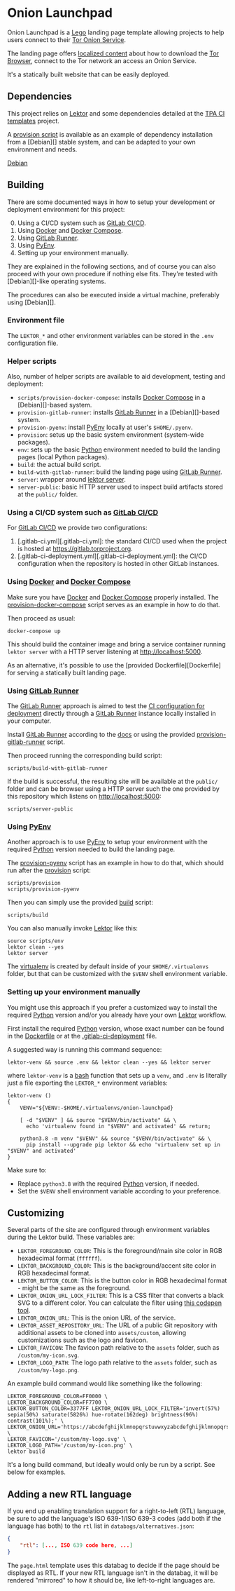 # Onion Launchpad

Onion Launchpad is a [Lego][] landing page template allowing projects to help
users connect to their [Tor Onion Service][].

The landing page offers [localized content][] about how to download the [Tor
Browser][], connect to the Tor network an access an Onion Service.

It's a statically built website that can be easily deployed.

[Lego]: https://gitlab.torproject.org/tpo/web/lego
[Tor Onion Service]: https://community.torproject.org/onion-services/
[localized content]: https://gitlab.torproject.org/tpo/community/l10n/-/wikis/Localization-for-developers
[Tor Browser]: https://tb-manual.torproject.org/

## Dependencies

This project relies on [Lektor](https://www.getlektor.com/)
and some dependencies detailed at the
[TPA CI templates](https://gitlab.torproject.org/tpo/tpa/ci-templates) project.

A [provision script](scripts/provision) is available as an example of dependency
installation from a [Debian][] stable system, and can be adapted to your own environment
and needs.

[Debian](https://www.debian.org)

## Building

There are some documented ways in how to setup your development or deployment
environment for this project:

0. Using a CI/CD system such as [GitLab CI/CD][].
1. Using [Docker][] and [Docker Compose][].
2. Using [GitLab Runner][].
3. Using [PyEnv][].
4. Setting up your environment manually.

They are explained in the following sections, and of course you can also proceed
with your own procedure if nothing else fits. They're tested with [Debian][]-like
operating systems.

The procedures can also be executed inside a virtual machine, preferably using
[Debian][].

[GitLab CI/CD]: https://docs.gitlab.com/ee/ci/

### Environment file

The `LEKTOR_*` and other environment variables can be stored in the `.env`
configuration file.

### Helper scripts

Also, number of helper scripts are available to aid development, testing and deployment:

* `scripts/provision-docker-compose`: installs [Docker Compose][] in a [Debian][]-based
  system.
* `provision-gitlab-runner`: installs [GitLab Runner][] in a [Debian][]-based system.
* `provision-pyenv`: install [PyEnv][] locally at user's `$HOME/.pyenv`.
* `provision`: setus up the basic system environment (system-wide packages).
* `env`: sets up the basic [Python][] environment needed to build the landing pages
  (local Python packages).
* `build`: the actual build script.
* `build-with-gitlab-runner`: build the landing page using [GitLab Runner][].
* `server`: wrapper around [lektor server](https://www.getlektor.com/docs/cli/server/).
* `server-public`: basic HTTP server used to inspect build artifacts stored at
  the `public/` folder.

[Python]: https://www.python.org

### Using a CI/CD system such as [GitLab CI/CD][]

For [GitLab CI/CD][] we provide two configurations:

1. [.gitlab-ci.yml][.gitlab-ci.yml]: the standard CI/CD used when the project
   is hosted at https://gitlab.torproject.org.
2. [.gitlab-ci-deployment.yml][.gitlab-ci-deployment.yml]: the CI/CD configuration
   when the repository is hosted in other GitLab instances.

### Using [Docker][] and [Docker Compose][]

Make sure you have [Docker][] and [Docker Compose][] properly installed.
The [provision-docker-compose](scripts/provision-docker-compose) script serves
as an example in how to do that.

Then proceed as usual:

    docker-compose up

This should build the container image and bring a service container running
`lektor server` with a HTTP server listening at [http://localhost:5000][].

As an alternative, it's possible to use the [provided Dockerfile][Dockerfile]
for serving a statically built landing page.

[Docker]: https://docs.docker.com
[Docker Compose]: https://docs.docker.com/compose
[http://localhost:5000]: http://localhost:5000

### Using [GitLab Runner][]

The [GitLab Runner][] approach is aimed to test the [CI configuration for
deployment](.gitlab-ci-deployment.yml) directly through a [GitLab Runner][]
instance locally installed in your computer.

Install [GitLab Runner][] according to the [docs](https://docs.gitlab.com/runner/install/)
or using the provided [provision-gitlab-runner](scripts/provision-gitlab-runner) script.

Then proceed running the corresponding build script:

    scripts/build-with-gitlab-runner

If the build is successful, the resulting site will be available at the `public/` folder
and can be browser using a HTTP server such the one provided by this repository which
listens on [http://localhost:5000][]:

    scripts/server-public

[GitLab Runner]: https://docs.gitlab.com/runner

### Using [PyEnv][]

Another approach is to use [PyEnv][] to setup your environment with the required
[Python][] version needed to build the landing page.

The [provision-pyenv](scripts/provision-pyenv) script has an example in how to
do that, which should run after the [provision](scripts/provision) script:

    scripts/provision
    scripts/provision-pyenv

Then you can simply use the provided [build](scripts/build) script:

    scripts/build

You can also manually invoke [Lektor][] like this:

    source scripts/env
    lektor clean --yes
    lektor server

The [virtualenv][] is created by default inside of your `$HOME/.virtualenvs`
folder, but that can be customized with the `$VENV` shell environment variable.

[PyEnv]: https://github.com/pyenv/pyenv
[virtualenv]: https://docs.python.org/3/library/venv.html

### Setting up your environment manually

You might use this approach if you prefer a customized way to install the
required [Python][] version and/or you already have your own [Lektor][]
workflow.

First install the required [Python][] version, whose exact number can be found
in the [Dockerfile](Dockerfile) or at the [.gitlab-ci-deployment](.gitlab-ci-deployment)
file.

A suggested way is running this command sequence:

    lektor-venv && source .env && lektor clean --yes && lektor server

where `lektor-venv` is a [bash][] function that sets up a `venv`, and `.env` is
literally just a file exporting the `LEKTOR_*` environment variables:


```shell
lektor-venv ()
{
    VENV="${VENV:-$HOME/.virtualenvs/onion-launchpad}

    [ -d "$VENV" ] && source "$VENV/bin/activate" && \
      echo 'virtualenv found in "$VENV" and activated' && return;

    python3.8 -m venv "$VENV" && source "$VENV/bin/activate" && \
      pip install --upgrade pip lektor && echo 'virtualenv set up in "$VENV" and activated'
}
```

Make sure to:

* Replace `python3.8` with the required [Python][] version, if needed.
* Set the `$VENV` shell environment variable according to your preference.

[Lektor]: https://www.getlektor.com
[bash]: https://www.gnu.org/software/bash

## Customizing

Several parts of the site are configured through environment variables during
the Lektor build. These variables are:

- `LEKTOR_FOREGROUND_COLOR`: This is the foreground/main site color in RGB hexadecimal format (`ffffff`).
- `LEKTOR_BACKGROUND_COLOR`: This is the background/accent site color in RGB hexadecimal format.
- `LEKTOR_BUTTON_COLOR`: This is the button color in RGB hexadecimal format -
                         might be the same as the foreground.
- `LEKTOR_ONION_URL_LOCK_FILTER`: This is a CSS filter that converts a black
                                  SVG to a different color. You can calculate the filter using
                                  [this codepen tool](https://codepen.io/sosuke/pen/Pjoqqp).
- `LEKTOR_ONION_URL`: This is the onion URL of the service.
- `LEKTOR_ASSET_REPOSITORY_URL`: The URL of a public Git repository with
                                 additional assets to be cloned into `assets/custom`, allowing customizations
                                 such as the logo and favicon.
- `LEKTOR_FAVICON`: The favicon path relative to the `assets` folder, such as `/custom/my-icon.svg`.
- `LEKTOR_LOGO_PATH`: The logo path relative to the `assets` folder, such as `/custom/my-logo.png`.

An example build command would like something like the following:

```
LEKTOR_FOREGROUND_COLOR=FF0000 \
LEKTOR_BACKGROUND_COLOR=FF7700 \
LEKTOR_BUTTON_COLOR=3377FF LEKTOR_ONION_URL_LOCK_FILTER='invert(57%) sepia(50%) saturate(5826%) hue-rotate(162deg) brightness(96%) contrast(101%);' \
LEKTOR_ONION_URL='https://abcdefghijklmnopqrstuvwxyzabcdefghijklmnopqrstuvwxyz1234.onion' \
LEKTOR_FAVICON='/custom/my-logo.svg' \
LEKTOR_LOGO_PATH='/custom/my-icon.png' \
lektor build
```

It's a long build command, but ideally would only be run by a script.
See below for examples.

## Adding a new RTL language

If you end up enabling translation support for a right-to-left (RTL) language,
be sure to add the language's ISO 639-1/ISO 639-3 codes (add both if the
language has both) to the `rtl` list in `databags/alternatives.json`:

```json
{
    "rtl": [..., ISO 639 code here, ...]
}
```

The `page.html` template uses this databag to decide if the page should be
displayed as RTL. If your new RTL language isn't in the databag, it will be
rendered "mirrored" to how it should be, like left-to-right languages are.
